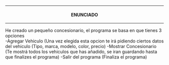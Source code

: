 <hr>
<h4 align="center">ENUNCIADO</h4>
<hr>

He creado un pequeño concesionario, el programa se basa en que tienes 3 opciones <br>
  -Agregar Vehiculo (Una vez elegida esta opcion te irá pidiendo ciertos datos del vehiculo (Tipo, marca, modelo, color, precio)
  -Mostrar Concesionario (Te mostrá todos los vehiculos que has añadido, se iran guardando hasta que finalizes el programa)
  -Salir del programa (Finaliza el programa)
